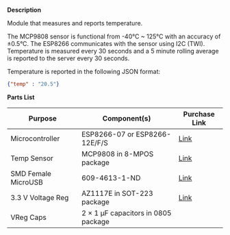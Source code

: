 **Description**

Module that measures and reports temperature.

The MCP9808 sensor is functional from -40°C ~ 125°C with an accuracy of ±0.5°C. The ESP8266 communicates with the sensor
using I2C (TWI). Temperature is measured every 30 seconds and a 5 minute rolling average is reported to the server every
30 seconds.

Temperature is reported in the following JSON format:
```json
{"temp" : "20.5"}
```

**Parts List**

| Purpose             | Component(s)                        | Purchase Link                                |
|---------------------|-------------------------------------|----------------------------------------------|
| Microcontroller     | ESP8266-07 or ESP8266-12E/F/S       | [Link](https://www.adafruit.com/product/2491)|
| Temp Sensor         | MCP9808 in 8-MPOS package           | [Link](https://www.digikey.com/short/q8143w) |
| SMD Female MicroUSB | 609-4613-1-ND                       | [Link](https://www.digikey.com/short/q81438) |
| 3.3 V Voltage Reg   | AZ1117E in SOT-223 package          | [Link](https://www.digikey.com/short/q81489) |
| VReg Caps           | 2 × 1 μF capacitors in 0805 package |                                              |

